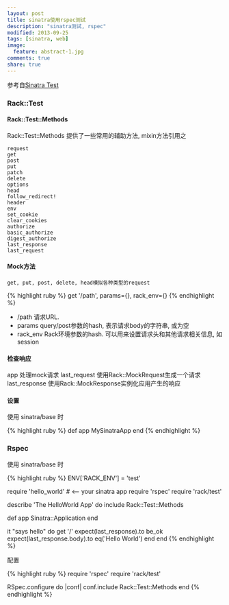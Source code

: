 ```yaml
---
layout: post
title: sinatra使用rspec测试
description: "sinatra测试, rspec"
modified: 2013-09-25
tags: [sinatra, web]
image:
  feature: abstract-1.jpg
comments: true
share: true
---
```


参考自[Sinatra Test](http://www.sinatrarb.com/testing.html)

### Rack::Test

#### Rack::Test::Methods

Rack::Test::Methods 提供了一些常用的辅助方法, mixin方法引用之

	request
	get
	post
	put
	patch
	delete
	options
	head
	follow_redirect!
	header
	env
	set_cookie
	clear_cookies
	authorize
	basic_authorize
	digest_authorize
	last_response
	last_request
  
#### Mock方法

	get, put, post, delete, head模拟各种类型的request

{% highlight ruby %}
get '/path', params={}, rack_env={}
{% endhighlight %}

- /path 请求URL.
- params query/post参数的hash, 表示请求body的字符串, 或为空
- rack_env Rack环境参数的hash. 可以用来设置请求头和其他请求相关信息, 如session

####  检查响应

app 处理mock请求
last_request 使用Rack::MockRequest生成一个请求
last_response 使用Rack::MockResponse实例化应用产生的响应

#### 设置

使用 sinatra/base 时

{% highlight ruby %}
def app
   MySinatraApp
end
{% endhighlight %}

### Rspec

使用 sinatra/base 时

{% highlight ruby %}
ENV['RACK_ENV'] = 'test'

require 'hello_world'  # <-- your sinatra app
require 'rspec'
require 'rack/test'

describe 'The HelloWorld App' do
  include Rack::Test::Methods

  def app
    Sinatra::Application
  end

  it "says hello" do
    get '/'
    expect(last_response).to be_ok
    expect(last_response.body).to eq('Hello World')
  end
end
{% endhighlight %}

配置

{% highlight ruby %}
require 'rspec'
require 'rack/test'

RSpec.configure do |conf|
  conf.include Rack::Test::Methods
end
{% endhighlight %}
